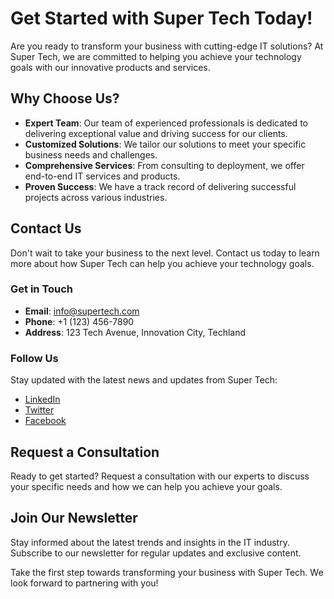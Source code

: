 # Get Started with Super Tech Today!

Are you ready to transform your business with cutting-edge IT solutions? At Super Tech, we are committed to helping you achieve your technology goals with our innovative products and services.

## Why Choose Us?

- **Expert Team**: Our team of experienced professionals is dedicated to delivering exceptional value and driving success for our clients.
- **Customized Solutions**: We tailor our solutions to meet your specific business needs and challenges.
- **Comprehensive Services**: From consulting to deployment, we offer end-to-end IT services and products.
- **Proven Success**: We have a track record of delivering successful projects across various industries.

## Contact Us

Don't wait to take your business to the next level. Contact us today to learn more about how Super Tech can help you achieve your technology goals.

### Get in Touch

- **Email**: [info@supertech.com](mailto:info@supertech.com)
- **Phone**: +1 (123) 456-7890
- **Address**: 123 Tech Avenue, Innovation City, Techland

### Follow Us

Stay updated with the latest news and updates from Super Tech:

- [LinkedIn](https://www.linkedin.com/company/supertech)
- [Twitter](https://twitter.com/supertech)
- [Facebook](https://www.facebook.com/supertech)

## Request a Consultation

Ready to get started? Request a consultation with our experts to discuss your specific needs and how we can help you achieve your goals.

## Join Our Newsletter

Stay informed about the latest trends and insights in the IT industry. Subscribe to our newsletter for regular updates and exclusive content.

Take the first step towards transforming your business with Super Tech. We look forward to partnering with you!
